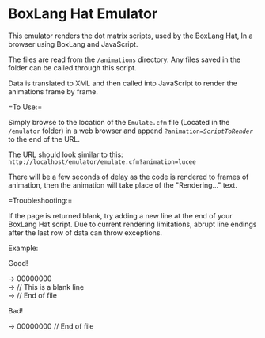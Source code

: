 BoxLang Hat Emulator
=================

This emulator renders the dot matrix scripts, used by the BoxLang Hat, In a browser using BoxLang and JavaScript.

The files are read from the <code>/animations</code> directory. Any files saved in the folder can be called through this script.

Data is translated to XML and then called into JavaScript to render the animations frame by frame.

=To Use:=

Simply browse to the location of the <code>Emulate.cfm</code> file (Located in the <code>/emulator</code> folder) in a web browser and append <code>?animation=<em>ScriptToRender</em></code> to the end of the URL.

The URL should look similar to this: <code>http://localhost/emulator/emulate.cfm?animation=lucee</code>

There will be a few seconds of delay as the code is rendered to frames of animation, then the animation will take place of the "Rendering..." text.

=Troubleshooting:=

If the page is returned blank, try adding a new line at the end of your BoxLang Hat script. Due to current rendering limitations, abrupt line endings after the last row of data can throw exceptions.

Example:

Good!

->	00000000<br />
->  // This is a blank line<br />
->  // End of file<br />

Bad!

->	00000000 // End of file
